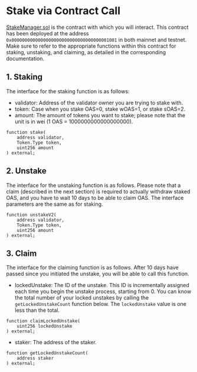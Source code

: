# Stake via Contract Call
[StakeManager.sol](https://github.com/oasysgames/oasys-genesis-contract/blob/main/contracts/StakeManager.sol) is the contract with which you will interact. This contract has been deployed at the address `0x0000000000000000000000000000000000001001` in both mainnet and testnet. Make sure to refer to the appropriate functions within this contract for staking, unstaking, and claiming, as detailed in the corresponding documentation.

## 1. Staking
The interface for the staking function is as follows:
- validator: Address of the validator owner you are trying to stake with.
- token: Case when you stake OAS=0, stake wOAS=1, or stake sOAS=2.
- amount: The amount of tokens you want to stake; please note that the unit is in wei (1 OAS = 1000000000000000000).
```solidity
function stake(
    address validator,
    Token.Type token,
    uint256 amount
) external;
```

## 2. Unstake
The interface for the unstaking function is as follows. Please note that a claim (described in the next section) is required to actually withdraw staked OAS, and you have to wait 10 days to be able to claim OAS. The interface parameters are the same as for staking.
```solidity
function unstakeV2(
    address validator,
    Token.Type token,
    uint256 amount
) external;
```

## 3. Claim
The interface for the claiming function is as follows. After 10 days have passed since you initiated the unstake, you will be able to call this function.
- lockedUnstake:  The ID of the unstake. This ID is incrementally assigned each time you begin the unstake process, starting from 0. You can know the total number of your locked unstakes by calling the `getLockedUnstakeCount` function below. The `lockedUnstake` value is one less than the total.
```solidity
function claimLockedUnstake(
    uint256 lockedUnstake
) external;
```
- staker: The address of the staker.
```solidity
function getLockedUnstakeCount(
    address staker
) external;
``` 
